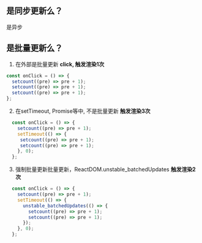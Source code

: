 ## 是同步更新么？

是异步

## 是批量更新么？

1. 在外部是批量更新
**click, 触发渲染1次**

```jsx
const onClick = () => {
  setcount((pre) => pre + 1);
  setcount((pre) => pre + 1);
  setcount((pre) => pre + 1);
};

```


2. 在setTimeout, Promise等中, 不是批量更新
**触发渲染3次**

```jsx
  const onClick = () => {
    setcount((pre) => pre + 1);
    setTimeout(() => {
     setcount((pre) => pre + 1);
     setcount((pre) => pre + 1);
    }, 0);
  };

```

3. 强制批量更新批量更新，ReactDOM.unstable_batchedUpdates
**触发渲染2次**

```jsx
  const onClick = () => {
    setcount((pre) => pre + 1);
    setTimeout(() => {
      unstable_batchedUpdates(() => {
        setcount((pre) => pre + 1);
        setcount((pre) => pre + 1);
      });
    }, 0);
  };

```